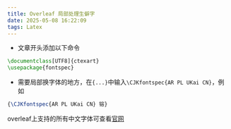 ```yaml
---
title: Overleaf 局部处理生僻字
date: 2025-05-08 16:22:09
tags: Latex
---
```


- 文章开头添加以下命令
``` latex
\documentclass[UTF8]{ctexart}
\usepackage{fontspec}
```
- 需要局部换字体的地方，在`{...}`中输入`\CJKfontspec{AR PL UKai CN}`，例如

``` latex
{\CJKfontspec{AR PL UKai CN} 镕} 
```

overleaf上支持的所有中文字体可查看[官网](https://www.overleaf.com/learn/latex/Questions/Which_OTF_or_TTF_fonts_are_supported_via_fontspec%3F#Chinese)

